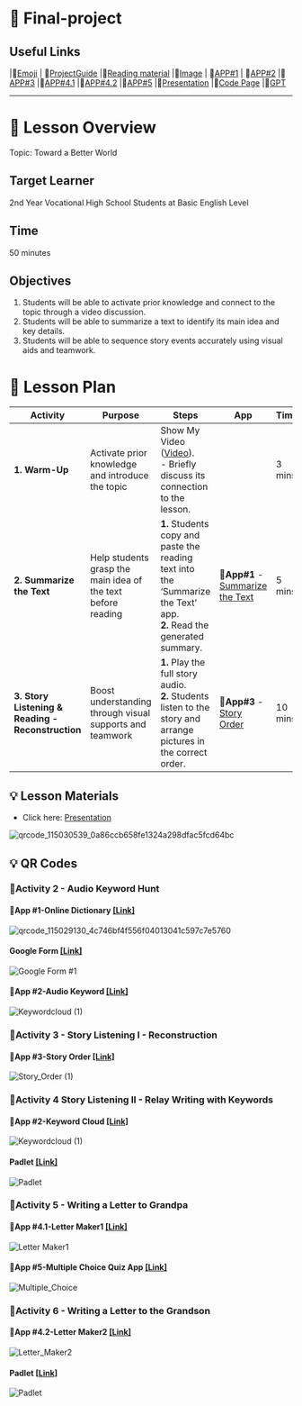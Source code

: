 # 🐳 Final-project

## Useful Links
|🎯[Emoji](https://gist.github.com/rxaviers/7360908) | 🎯[ProjectGuide](https://github.com/MK316/Spring2024/blob/main/DLTESOL/project/README.md) |🎯[Reading material](https://raw.githubusercontent.com/verastudio/verastudio/main/story04.txt) |🎯[Image](https://github.com/MK316/Spring2024/blob/main/DLTESOL/project/Story04.png)
 | 🎯[APP#1](https://huggingface.co/spaces/verastudio/Online_Dictionary) | 🎯[APP#2](https://huggingface.co/spaces/verastudio/keywordcloud) |🎯[APP#3](https://huggingface.co/spaces/verastudio/Story_Order) |🎯[APP#4.1](https://huggingface.co/spaces/verastudio/Letter_Maker1) |🎯[APP#4.2](https://huggingface.co/spaces/verastudio/Letter_Maker2) |🎯[APP#5](https://huggingface.co/spaces/verastudio/Multiple_Choice) |🎯[Presentation](https://prezi.com/view/I33v73YCVBnS2XYrc6LA/) |🎯[Code Page](https://github.com/verastudio/G2-finalproject/blob/main/FPG02.ipynb) |🎯[GPT](https://chatgpt.com/)


---

# 💫 Lesson Overview
Topic: Toward a Better World

## Target Learner
2nd Year Vocational High School Students at Basic English Level

## Time
50 minutes

## Objectives
1. Students will be able to activate prior knowledge and connect to the topic through a video discussion.
2. Students will be able to summarize a text to identify its main idea and key details.
3. Students will be able to sequence story events accurately using visual aids and teamwork.

# 💫 Lesson Plan

| **Activity**                                      | **Purpose**                                               | **Steps**                                                                                                                                                                                                                       | **App**                                                                                         | **Time** |
|---------------------------------------------------|-----------------------------------------------------------|------------------------------------------------------------------------------------------------------------------------------------------------------------------------------------------|-------------------------------------------------------------------------------------------------|----------|
| **1. Warm-Up**                                    | Activate prior knowledge and introduce the topic          | Show My Video ([Video](https://www.youtube.com/shorts/LCGjTnpfBTc)).<br>- Briefly discuss its connection to the lesson.                                                                 |                                                                                                 | 3 mins   |
| **2. Summarize the Text**                         | Help students grasp the main idea of the text before reading | **1.** Students copy and paste the reading text into the ‘Summarize the Text’ app.<br>**2.** Read the generated summary.<br> |          🎯**App#1** - [Summarize the Text](https://alexwcjung.streamlit.app/App:_Summarize-the-text)                                                                                       | 5 mins   |
| **3. Story Listening & Reading - Reconstruction**         | Boost understanding through visual supports and teamwork  | **1.** Play the full story audio.<br>**2.** Students listen to the story and arrange pictures in the correct order.<br>                                                     | 🎯**App#3** - [Story Order](https://alexwcjung.streamlit.app/App:_Story-Reconstruction)                 | 10 mins  |



## 💡 Lesson Materials

+ Click here: [Presentation](https://prezi.com/view/I33v73YCVBnS2XYrc6LA/)
  
![qrcode_115030539_0a86ccb658fe1324a298dfac5fcd64bc](https://github.com/verastudio/G2-finalproject/assets/163081348/fbea70bc-0ec7-4e8e-93fe-5aad81ee966e)







## 💡 QR Codes

### 🔹Activity 2 - Audio Keyword Hunt
#### 🎯App #1-Online Dictionary [[Link]](https://huggingface.co/spaces/verastudio/Online_Dictionary)

![qrcode_115029130_4c746bf4f556f04013041c597c7e5760](https://github.com/verastudio/G2-finalproject/assets/163081348/d55e0ac7-6ff9-4358-8f88-eb990cabe156)





 
#### Google Form [[Link]](https://docs.google.com/forms/d/e/1FAIpQLSdVqUA7uVDMROGL0DUbxR1wuv-PRo554st5l9DHnZX1bZF-FA/viewform)
![Google Form #1](https://github.com/verastudio/G2-finalproject/assets/163081348/6fbab757-759a-444a-aa09-e58f33f8e001)



#### 🎯App #2-Audio Keyword [[Link]](https://huggingface.co/spaces/verastudio/keywordcloud)

![Keywordcloud (1)](https://github.com/verastudio/G2-finalproject/assets/163081348/93555cbc-60de-4397-aa90-39d61f42cdf3)

### 🔹Activity 3 - Story Listening I - Reconstruction
#### 🎯App #3-Story Order [[Link]](https://huggingface.co/spaces/verastudio/Story_Order)
![Story_Order (1)](https://github.com/verastudio/G2-finalproject/assets/163081348/7a80a46b-9fd9-46ca-9f85-5eff99c4b83a)



### 🔹Activity 4 Story Listening II - Relay Writing with Keywords 
#### 🎯App #2-Keyword Cloud  [[Link]](https://huggingface.co/spaces/verastudio/keywordcloud)
![Keywordcloud (1)](https://github.com/verastudio/G2-finalproject/assets/163081348/93555cbc-60de-4397-aa90-39d61f42cdf3)
#### Padlet [[Link]](https://padlet.com/mirankim316/introduction-to-coding-and-language-app-design-tesol-spring--njwe895ytgl83hhu)
![Padlet](https://github.com/verastudio/G2-finalproject/assets/163081348/fc361eac-97ac-4cc6-9cd0-e333fdd93014)

### 🔹Activity 5 - Writing a Letter to Grandpa 
#### 🎯App #4.1-Letter Maker1 [[Link]](https://huggingface.co/spaces/verastudio/Letter_Maker1)
![Letter Maker1](https://github.com/verastudio/G2-finalproject/assets/163081348/e6b38f32-d934-4ed6-b9d1-fbe144217291)
#### 🎯App #5-Multiple Choice Quiz App [[Link]](https://huggingface.co/spaces/verastudio/Multiple_Choice)
![Multiple_Choice](https://github.com/verastudio/G2-finalproject/assets/163081348/0f8f89cb-d987-49db-ba0a-b24ab2918260)

### 🔹Activity 6 - Writing a Letter to the Grandson
#### 🎯App #4.2-Letter Maker2 [[Link]](https://huggingface.co/spaces/verastudio/Letter_Maker2)
![Letter_Maker2](https://github.com/verastudio/G2-finalproject/assets/163081348/d17c69ec-3f6e-48de-8925-46d0dfe57a00)
#### Padlet [[Link]](https://padlet.com/mirankim316/introduction-to-coding-and-language-app-design-tesol-spring--njwe895ytgl83hhu)
![Padlet](https://github.com/verastudio/G2-finalproject/assets/163081348/edc34d5a-9eff-499c-926b-ac3024c07510)





